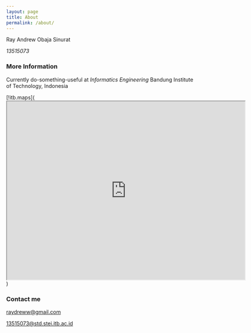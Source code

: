 ```yaml
---
layout: page
title: About
permalink: /about/
---
```


Ray Andrew Obaja Sinurat

*13515073*

### More Information

Currently do-something-useful at *Informatics Engineering* Bandung Institute of Technology, Indonesia

[!itb.maps](<iframe src="https://www.google.com/maps/d/embed?mid=1lDG4SmFHWTKwVXQR01hGlEwSIKE&hl=en_US" width="640" height="480"></iframe>)

### Contact me

[raydreww@gmail.com](mailto:raydreww@gmail.com)

[13515073@std.stei.itb.ac.id](mailto:13515073@std.stei.itb.ac.id)
